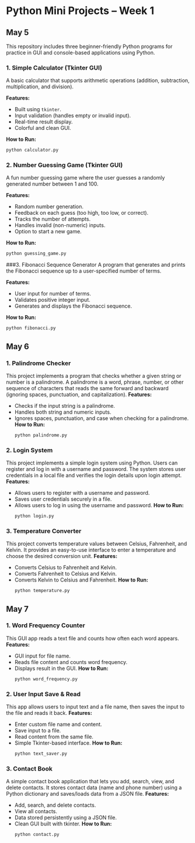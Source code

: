 #  Python Mini Projects – Week 1

## May 5
This repository includes three beginner-friendly Python programs for practice in GUI and console-based applications using Python.

###  1. Simple Calculator (Tkinter GUI)

A basic calculator that supports arithmetic operations (addition, subtraction, multiplication, and division).

**Features:**
- Built using `tkinter`.
- Input validation (handles empty or invalid input).
- Real-time result display.
- Colorful and clean GUI.

**How to Run:**
```bash
python calculator.py
```
 ### 2. Number Guessing Game (Tkinter GUI)
A fun number guessing game where the user guesses a randomly generated number between 1 and 100.

**Features:**
- Random number generation.
- Feedback on each guess (too high, too low, or correct).
- Tracks the number of attempts.
- Handles invalid (non-numeric) inputs.
- Option to start a new game.

**How to Run:**
```bash
python guessing_game.py
```
###3. Fibonacci Sequence Generator
A program that generates and prints the Fibonacci sequence up to a user-specified number of terms.

**Features:**
- User input for number of terms.
- Validates positive integer input.
- Generates and displays the Fibonacci sequence.

**How to Run:**
```bash
python fibonacci.py
```
## May 6

### 1. Palindrome Checker
This project implements a program that checks whether a given string or number is a palindrome. A palindrome is a word, phrase, number, or other sequence of characters that reads the same forward and backward (ignoring spaces, punctuation, and capitalization).
**Features:**
- Checks if the input string is a palindrome.
- Handles both string and numeric inputs.
- Ignores spaces, punctuation, and case when checking for a palindrome.
**How to Run:**
  ```bash
  python palindrome.py
  ```
### 2. Login System
This project implements a simple login system using Python. Users can register and log in with a username and password. The system stores user credentials in a local file and verifies the login details upon login attempt.
**Features:**
- Allows users to register with a username and password.
- Saves user credentials securely in a file.
- Allows users to log in using the username and password.
**How to Run:**
  ```bash
  python login.py
  ```
### 3. Temperature Converter
This project converts temperature values between Celsius, Fahrenheit, and Kelvin. It provides an easy-to-use interface to enter a temperature and choose the desired conversion unit.
**Features:**
- Converts Celsius to Fahrenheit and Kelvin.
- Converts Fahrenheit to Celsius and Kelvin.
- Converts Kelvin to Celsius and Fahrenheit.
**How to Run:**
  ```bash
  python temperature.py
  ```
## May 7

### 1. Word Frequency Counter
This GUI app reads a text file and counts how often each word appears.
**Features:**
- GUI input for file name.
- Reads file content and counts word frequency.
- Displays result in the GUI.
**How to Run:**
  ```bash
  python word_frequency.py
  ```
### 2. User Input Save & Read 
This app allows users to input text and a file name, then saves the input to the file and reads it back.
**Features:**
- Enter custom file name and content.
- Save input to a file.
- Read content from the same file.
- Simple Tkinter-based interface.
**How to Run:**
  ```bash
  python text_saver.py
  ```
### 3. Contact Book
A simple contact book application that lets you add, search, view, and delete contacts. It stores contact data (name and phone number) using a Python dictionary and saves/loads data from a JSON file.
**Features:**
- Add, search, and delete contacts.
- View all contacts.
- Data stored persistently using a JSON file.
- Clean GUI built with tkinter.
**How to Run:**
  ```bash
  python contact.py
  ```